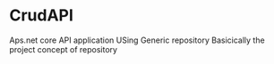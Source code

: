 # CrudAPI
Aps.net core API application
USing Generic repository 
Basicically the project concept of repository
